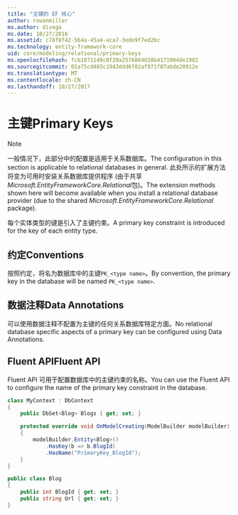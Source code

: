 ```yaml
---
title: "主键的 EF 核心"
author: rowanmiller
ms.author: divega
ms.date: 10/27/2016
ms.assetid: c78f8f42-564a-45a4-aca7-3ede9f7ed2bc
ms.technology: entity-framework-core
uid: core/modeling/relational/primary-keys
ms.openlocfilehash: fcb1871149c0f20a2576864028b4171904de1982
ms.sourcegitcommit: 01a75cd483c1943ddd6f82af971f07abde20912e
ms.translationtype: MT
ms.contentlocale: zh-CN
ms.lasthandoff: 10/27/2017
---
```

# <a name="primary-keys"></a><span data-ttu-id="3bec2-102">主键</span><span class="sxs-lookup"><span data-stu-id="3bec2-102">Primary Keys</span></span>

> [!NOTE]  
> <span data-ttu-id="3bec2-103">一般情况下，此部分中的配置是适用于关系数据库。</span><span class="sxs-lookup"><span data-stu-id="3bec2-103">The configuration in this section is applicable to relational databases in general.</span></span> <span data-ttu-id="3bec2-104">此处所示的扩展方法将变为可用时安装关系数据库提供程序 (由于共享*Microsoft.EntityFrameworkCore.Relational*包)。</span><span class="sxs-lookup"><span data-stu-id="3bec2-104">The extension methods shown here will become available when you install a relational database provider (due to the shared *Microsoft.EntityFrameworkCore.Relational* package).</span></span>

<span data-ttu-id="3bec2-105">每个实体类型的键是引入了主键约束。</span><span class="sxs-lookup"><span data-stu-id="3bec2-105">A primary key constraint is introduced for the key of each entity type.</span></span>

## <a name="conventions"></a><span data-ttu-id="3bec2-106">约定</span><span class="sxs-lookup"><span data-stu-id="3bec2-106">Conventions</span></span>

<span data-ttu-id="3bec2-107">按照约定，将名为数据库中的主键`PK_<type name>`。</span><span class="sxs-lookup"><span data-stu-id="3bec2-107">By convention, the primary key in the database will be named `PK_<type name>`.</span></span>

## <a name="data-annotations"></a><span data-ttu-id="3bec2-108">数据注释</span><span class="sxs-lookup"><span data-stu-id="3bec2-108">Data Annotations</span></span>

<span data-ttu-id="3bec2-109">可以使用数据注释不配置为主键的任何关系数据库特定方面。</span><span class="sxs-lookup"><span data-stu-id="3bec2-109">No relational database specific aspects of a primary key can be configured using Data Annotations.</span></span>

## <a name="fluent-api"></a><span data-ttu-id="3bec2-110">Fluent API</span><span class="sxs-lookup"><span data-stu-id="3bec2-110">Fluent API</span></span>

<span data-ttu-id="3bec2-111">Fluent API 可用于配置数据库中的主键约束的名称。</span><span class="sxs-lookup"><span data-stu-id="3bec2-111">You can use the Fluent API to configure the name of the primary key constraint in the database.</span></span>

<!-- [!code-csharp[Main](samples/core/relational/Modeling/FluentAPI/Samples/Relational/KeyName.cs?highlight=9)] -->
``` csharp
class MyContext : DbContext
{
    public DbSet<Blog> Blogs { get; set; }

    protected override void OnModelCreating(ModelBuilder modelBuilder)
    {
        modelBuilder.Entity<Blog>()
            .HasKey(b => b.BlogId)
            .HasName("PrimaryKey_BlogId");
    }
}

public class Blog
{
    public int BlogId { get; set; }
    public string Url { get; set; }
}
```

